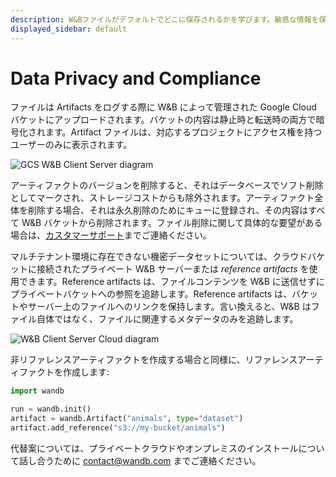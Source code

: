 ```yaml
---
description: W&Bファイルがデフォルトでどこに保存されるかを学びます。敏感な情報を保存し、保管する方法を探ります。
displayed_sidebar: default
---
```



# Data Privacy and Compliance

<head>
    <title>Artifact Data Privacy and Compliance</title>
</head>

ファイルは Artifacts をログする際に W&B によって管理された Google Cloud バケットにアップロードされます。バケットの内容は静止時と転送時の両方で暗号化されます。Artifact ファイルは、対応するプロジェクトにアクセス権を持つユーザーのみに表示されます。

![GCS W&B Client Server diagram](/images/artifacts/data_and_privacy_compliance_1.png)

アーティファクトのバージョンを削除すると、それはデータベースでソフト削除としてマークされ、ストレージコストからも除外されます。アーティファクト全体を削除する場合、それは永久削除のためにキューに登録され、その内容はすべて W&B バケットから削除されます。ファイル削除に関して具体的な要望がある場合は、[カスタマーサポート](mailto:support@wandb.com)までご連絡ください。

マルチテナント環境に存在できない機密データセットについては、クラウドバケットに接続されたプライベート W&B サーバーまたは _reference artifacts_ を使用できます。Reference artifacts は、ファイルコンテンツを W&B に送信せずにプライベートバケットへの参照を追跡します。Reference artifacts は、バケットやサーバー上のファイルへのリンクを保持します。言い換えると、W&B はファイル自体ではなく、ファイルに関連するメタデータのみを追跡します。

![W&B Client Server Cloud diagram](/images/artifacts/data_and_privacy_compliance_2.png)

非リファレンスアーティファクトを作成する場合と同様に、リファレンスアーティファクトを作成します:

```python
import wandb

run = wandb.init()
artifact = wandb.Artifact("animals", type="dataset")
artifact.add_reference("s3://my-bucket/animals")
```

代替案については、プライベートクラウドやオンプレミスのインストールについて話し合うために [contact@wandb.com](mailto:contact@wandb.com) までご連絡ください。
